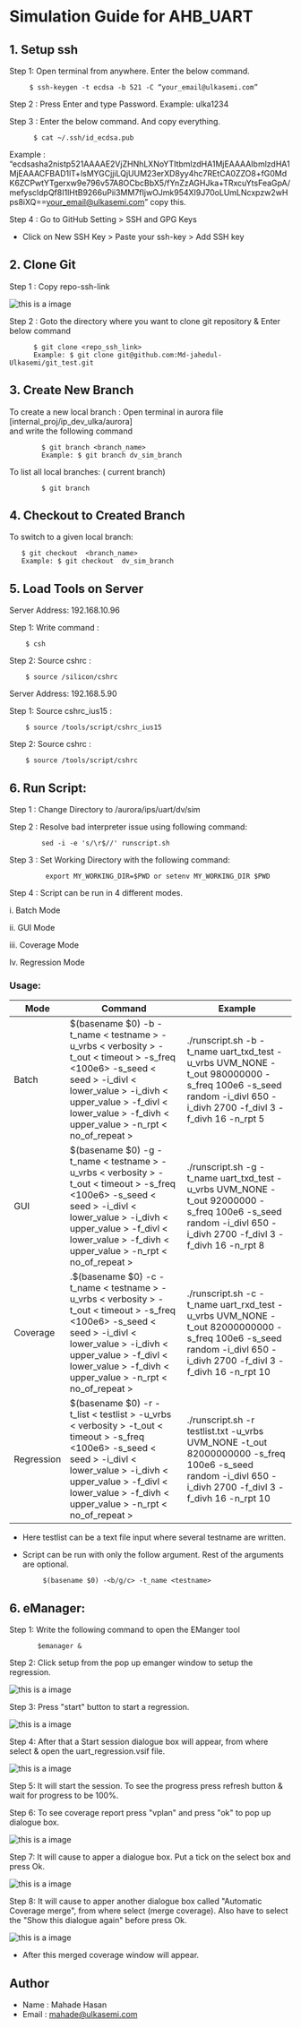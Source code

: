 # Simulation Guide for AHB_UART


## 1. Setup ssh

 Step 1: Open terminal from anywhere. Enter the below command.
  
         $ ssh-keygen -t ecdsa -b 521 -C “your_email@ulkasemi.com”
          
 Step 2 :  Press Enter and type Password. 
           Example: ulka1234
           
 Step 3 : Enter the below command. And copy everything.
 
          $ cat ~/.ssh/id_ecdsa.pub
    
Example : 
“ecdsasha2nistp521AAAAE2VjZHNhLXNoYTItbmlzdHA1MjEAAAAIbmlzdHA1MjEAAACFBAD1lT+lsMYGCjjiLQjUUM23erXD8yy4hc7REtCA0ZZO8+fG0MdK6ZCPwtYTgerxw9e796v57A8OCbcBbX5/fYnZzAGHJka+TRxcuYtsFeaGpA/mefyscldpQf8I1lHtB9266uPii3MM7fIjwOJmk954XI9J70oLUmLNcxpzw2wHps8iXQ==your_email@ulkasemi.com”  copy this.

Step 4 : Go to GitHub Setting > SSH and GPG Keys 

+ Click on New  SSH Key > Paste your ssh-key > Add SSH key

## 2. Clone Git

Step 1 : Copy repo-ssh-link 

![this is a image](SSH.PNG)

Step 2 :  Goto the directory where you want to clone git repository & Enter below command

          $ git clone <repo_ssh_link>          
          Example: $ git clone git@github.com:Md-jahedul-Ulkasemi/git_test.git


## 3. Create New Branch

To create a new local branch : Open terminal in aurora file [internal_proj/ip_dev_ulka/aurora]                                                   
and write the following command
      
            $ git branch <branch_name>
            Example: $ git branch dv_sim_branch
     
To list all local branches: ( current branch)
      
            $ git branch

## 4. Checkout to Created Branch

To switch to a given local branch:
     
       $ git checkout  <branch_name>
       Example: $ git checkout  dv_sim_branch
     
## 5. Load Tools on Server

 Server Address: 192.168.10.96
 
 Step 1: Write command : 
 
        $ csh 
 
 Step 2: Source cshrc : 
 
        $ source /silicon/cshrc


 Server Address: 192.168.5.90
 
  Step 1: Source cshrc_ius15 : 
 
        $ source /tools/script/cshrc_ius15 
 
 Step 2: Source cshrc : 
 
        $ source /tools/script/cshrc
 
## 6. Run Script: 

Step 1 : Change Directory to /aurora/ips/uart/dv/sim

Step 2 : Resolve bad interpreter issue using following command:

            sed -i -e 's/\r$//' runscript.sh
            
Step 3 : Set Working Directory with the following command:

             export MY_WORKING_DIR=$PWD or setenv MY_WORKING_DIR $PWD
             
Step 4 : Script can be run in 4 different modes. 

 i.  Batch Mode
 
 ii. GUI Mode
 
 iii. Coverage Mode
 
 Iv. Regression Mode
 
### Usage:

| Mode       |          Command                               | Example | 
|------------|------------------------------------------------|---------|
| Batch      | $(basename $0) -b -t_name < testname > -u_vrbs < verbosity > -t_out < timeout > -s_freq <100e6> -s_seed < seed > -i_divl < lower_value > -i_divh < upper_value > -f_divl < lower_value > -f_divh < upper_value > -n_rpt < no_of_repeat > | ./runscript.sh -b -t_name uart_txd_test -u_vrbs UVM_NONE -t_out 980000000 -s_freq 100e6 -s_seed random -i_divl 650 -i_divh 2700 -f_divl 3 -f_divh 16 -n_rpt 5 |
| GUI        | $(basename $0) -g -t_name < testname > -u_vrbs < verbosity > -t_out < timeout > -s_freq <100e6> -s_seed < seed > -i_divl < lower_value > -i_divh < upper_value > -f_divl < lower_value > -f_divh < upper_value > -n_rpt < no_of_repeat > | ./runscript.sh -g -t_name uart_txd_test -u_vrbs UVM_NONE -t_out 92000000 -s_freq 100e6 -s_seed random -i_divl 650 -i_divh 2700 -f_divl 3 -f_divh 16 -n_rpt 8 |
| Coverage   | .$(basename $0) -c -t_name < testname > -u_vrbs < verbosity > -t_out < timeout > -s_freq <100e6> -s_seed < seed > -i_divl < lower_value > -i_divh < upper_value > -f_divl < lower_value > -f_divh < upper_value > -n_rpt < no_of_repeat > | ./runscript.sh -c -t_name uart_rxd_test -u_vrbs UVM_NONE -t_out 82000000000 -s_freq 100e6 -s_seed random -i_divl 650 -i_divh 2700 -f_divl 3 -f_divh 16 -n_rpt 10 |
| Regression | $(basename $0) -r -t_list < testlist > -u_vrbs < verbosity > -t_out < timeout > -s_freq <100e6> -s_seed < seed > -i_divl < lower_value > -i_divh < upper_value > -f_divl < lower_value > -f_divh < upper_value > -n_rpt < no_of_repeat > |  ./runscript.sh -r testlist.txt -u_vrbs UVM_NONE -t_out 82000000000 -s_freq 100e6 -s_seed random -i_divl 650 -i_divh 2700 -f_divl 3 -f_divh 16 -n_rpt 10 |
    
 * Here testlist can be a text file input where several testname are written. 

 * Script can be run with only the follow argument. Rest of the arguments are optional.
 
            $(basename $0) -<b/g/c> -t_name <testname>
 
 
 ## 6. eManager: 


Step 1: Write the following command to open the  EManger tool

           $emanager &
           
Step 2: Click setup from the pop up emanger window to setup the regression.
 
 ![this is a image](setup.png)

Step 3: Press "start" button to start a regression.
 
 ![this is a image](start.png)

Step 4: After that a Start session dialogue box will appear, from where select & open the uart_regression.vsif file.
 
 ![this is a image](Select_file.PNG)

Step 5: It will start the session. To see the progress press refresh button & wait for progress to be 100%.
 
Step 6: To see coverage report press "vplan" and press "ok" to pop up dialogue box.
 
 ![this is a image](vplan.PNG)

Step 7: It will cause to apper a dialogue box. Put a tick on the select box and press Ok.
 
 ![this is a image](dialouge_boxset.png)
 
Step 8: It will cause to apper another dialogue box called "Automatic Coverage merge", from where select (merge coverage). Also have to select the "Show this dialogue again" before press Ok.
 
  ![this is a image](merge.png)
 
* After this merged coverage window will appear.



## Author 

 + Name  : Mahade Hasan
 + Email : mahade@ulkasemi.com
